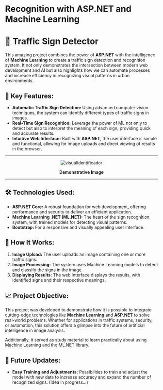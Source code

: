 # Recognition with ASP.NET and Machine Learning
# 🚦 Traffic Sign Detector 

This amazing project combines the power of **ASP.NET** with the intelligence of **Machine Learning** to create a traffic sign detection and recognition system. It not only demonstrates the intersection between modern web development and AI but also highlights how we can automate processes and increase efficiency in recognizing visual patterns in urban environments.

## 🌟 Key Features:

- **Automatic Traffic Sign Detection:** Using advanced computer vision techniques, the system can identify different types of traffic signs in images.
- **Real-Time Sign Recognition:** Leverage the power of ML not only to detect but also to interpret the meaning of each sign, providing quick and accurate results.
- **Intuitive Web Interface:** Built with **ASP.NET**, the user interface is simple and functional, allowing for image uploads and direct viewing of results in the browser.

---

<div align="center">

![visualIdentificador](https://github.com/user-attachments/assets/c18b6dc3-dbd8-4480-b36f-8d100ba76e11)

**Demonstrative Image**

</div>

---

## 🛠️ Technologies Used:

- **ASP.NET Core:** A robust foundation for web development, offering performance and security to deliver an efficient application.
- **Machine Learning .NET (ML.NET):** The heart of the sign recognition system, with trained models for detecting visual patterns.
- **Bootstrap:** For a responsive and visually appealing user interface.

## 🚀 How It Works:

1. **Image Upload:** The user uploads an image containing one or more traffic signs.
2. **Image Processing:** The system uses Machine Learning models to detect and classify the signs in the image.
3. **Displaying Results:** The web interface displays the results, with identified signs and their respective meanings.

## 📈 Project Objective:

This project was developed to demonstrate how it is possible to integrate cutting-edge technologies like **Machine Learning** and **ASP.NET** to solve real-world problems. Whether for applications in traffic systems, security, or automation, this solution offers a glimpse into the future of artificial intelligence in image analysis.

Additionally, it served as study material to learn practically about using Machine Learning and the ML.NET library.

## 🚨 Future Updates:

- **Easy Training and Adjustments:** Possibilities to train and adjust the model with new data to increase accuracy and expand the number of recognized signs. (Idea in progress...)
